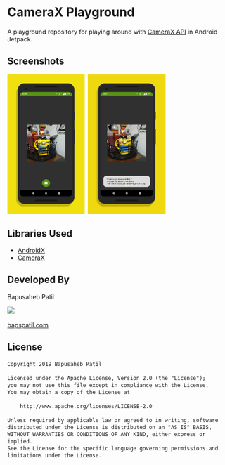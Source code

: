 # CameraX Playground

A playground repository for playing around with [CameraX API](https://developer.android.com/training/camerax) in Android Jetpack.

## Screenshots

<img src="./art/screen0.png" width="35%">&ensp;<img src="./art/screen1.png" width="35%">

## Libraries Used

* [AndroidX](https://developer.android.com/jetpack/androidx)
* [CameraX](https://developer.android.com/training/camerax)

## Developed By

Bapusaheb Patil

<img src="https://github.com/bapspatil.png" width="20%">

[bapspatil.com](https://bapspatil.com)

## License

    Copyright 2019 Bapusaheb Patil

    Licensed under the Apache License, Version 2.0 (the "License");
    you may not use this file except in compliance with the License.
    You may obtain a copy of the License at

        http://www.apache.org/licenses/LICENSE-2.0

    Unless required by applicable law or agreed to in writing, software
    distributed under the License is distributed on an "AS IS" BASIS,
    WITHOUT WARRANTIES OR CONDITIONS OF ANY KIND, either express or implied.
    See the License for the specific language governing permissions and
    limitations under the License.

